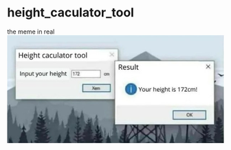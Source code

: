 # height_caculator_tool
the meme in real
![](https://github.com/KvN1027/height_caculator_tool/blob/main/height_calculator_tool.jpg)
